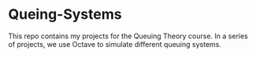 # Queing-Systems
This repo contains my projects for the Queuing Theory course. In a series of projects, we use Octave to simulate different queuing systems.
